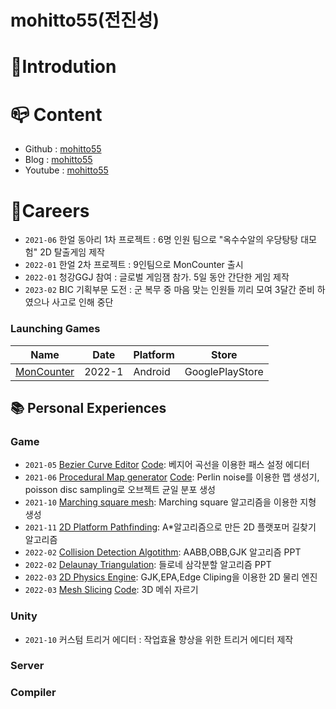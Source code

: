 # mohitto55(전진성)
# :seedling:Introdution


# :mailbox_closed:	Content

- Github : [mohitto55](https://github.com/mohitto55)
- Blog : [mohitto55](https://myprogramming.tistory.com/)
- Youtube : [mohitto55](https://www.youtube.com/channel/UC8W2bMSmNDc4C8LNdywOhsw)

# :office:Careers
- `2021-06` 한얼 동아리 1차 프로젝트 : 6명 인원 팀으로 "옥수수알의 우당탕탕 대모험" 2D 탈출게임 제작
- `2022-01` 한얼 2차 프로젝트 : 9인팀으로 MonCounter 출시
- `2022-01` 청강GGJ 참여 : 글로벌 게임잼 참가. 5일 동안 간단한 게임 제작
- `2023-02` BIC 기획부문 도전 : 군 복무 중 마음 맞는 인원들 끼리 모여 3달간 준비 하였으나 사고로 인해 중단

### Launching Games
|Name|Date|Platform|Store|
|----|----|---------|----|
|[MonCounter](https://play.google.com/store/apps/details?id=com.Haneol.HuntMonster&hl=ko-KR)| 2022-1 | Android | GooglePlayStore|

## :books: Personal Experiences
### Game
- `2021-05` [Bezier Curve Editor](https://github.com/mohitto55/BezierPath) [Code](https://github.com/mohitto55/BezierPath): 베지어 곡선을 이용한 패스 설정 에디터
- `2021-06` [Procedural Map generator](https://www.youtube.com/watch?v=NGc5VyhB-Fs) [Code](https://github.com/mohitto55/Procedural_Map_Test): Perlin noise를 이용한 맵 생성기, poisson disc sampling로 오브젝트 균일 분포 생성
- `2021-10` [Marching square mesh](https://youtu.be/zcBKiW-J6MM): Marching square 알고리즘을 이용한 지형 생성
- `2021-11` [2D Platform Pathfinding](https://youtu.be/3GwQs5rI4q4): A*알고리즘으로 만든 2D 플랫포머 길찾기 알고리즘
- `2022-02` [Collision Detection Algotithm](https://www.slideshare.net/ssuserbe87d6/collision-detection-algorithms): AABB,OBB,GJK 알고리즘 PPT
- `2022-02` [Delaunay Triangulation](https://www.slideshare.net/ssuserbe87d6/ss-251207958): 들로네 삼각분할 알고리즘 PPT
- `2022-03` [2D Physics Engine](https://youtu.be/MUlJBPiigdM): GJK,EPA,Edge Cliping을 이용한 2D 물리 엔진
- `2022-03` [Mesh Slicing](https://youtu.be/ac-RdJ4ueUU) [Code](https://github.com/mohitto55/Mesh-Slicing): 3D 메쉬 자르기
### Unity
- `2021-10` 커스텀 트리거 에디터 : 작업효율 향상을 위한 트리거 에디터 제작

### Server

### Compiler
